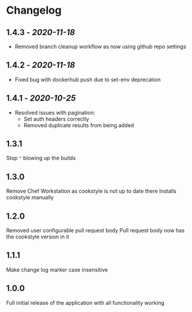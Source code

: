 # Changelog

## 1.4.3 - *2020-11-18*

- Removed branch cleanup workflow as now using github repo settings

## 1.4.2 - *2020-11-18*

- Fixed bug with dockerhub push due to set-env deprecation

## 1.4.1 - *2020-10-25*

- Resolved issues with pagination:
  - Set auth headers correctly
  - Removed duplicate results from being added

## 1.3.1

Stop `"` blowing up the builds

## 1.3.0

Remove Chef Workstation as cookstyle is not up to date there
Installs cookstyle manually

## 1.2.0

Removed user configurable pull request body
Pull request body now has the cookstyle version in it

## 1.1.1

Make change log marker case insensitive

## 1.0.0

Full initial release of the application with all functionality working
